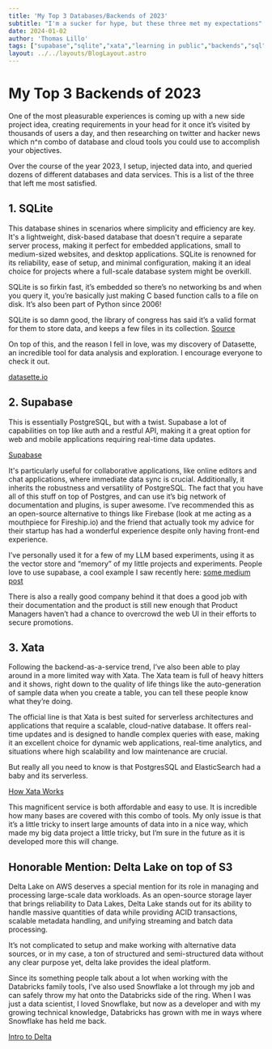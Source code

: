 ```yaml
---
title: 'My Top 3 Databases/Backends of 2023'
subtitle: "I'm a sucker for hype, but these three met my expectations"
date: 2024-01-02
author: 'Thomas Lillo'
tags: ["supabase","sqlite","xata","learning in public","backends","sql","data"]
layout: ../../layouts/BlogLayout.astro
---
```


# My Top 3 Backends of 2023

One of the most pleasurable experiences is coming up with a new side project idea, creating requirements in your head for it once it’s visited by thousands of users a day, and then researching on twitter and hacker news which n^n combo of database and cloud tools you could use to accomplish your objectives.

Over the course of the year 2023, I setup, injected data into, and queried dozens of different databases and data services. This is a list of the three that left me most satisfied.

## 1. SQLite 

This database shines in scenarios where simplicity and efficiency are key. It's a lightweight, disk-based database that doesn't require a separate server process, making it perfect for embedded applications, small to medium-sized websites, and desktop applications. SQLite is renowned for its reliability, ease of setup, and minimal configuration, making it an ideal choice for projects where a full-scale database system might be overkill.

SQLite is so firkin fast, it’s embedded so there’s no networking bs and when you query it, you’re basically just making C based function calls to a file on disk. It’s also been part of Python since 2006!

SQLite is so damn good, the library of congress has said it’s a valid format for them to store data, and keeps a few files in its collection. [Source](https://www.loc.gov/preservation/digital/formats/fdd/fdd000461.shtml)

On top of this, and the reason I fell in love, was my discovery of Datasette, an incredible tool for data analysis and exploration. I encourage everyone to check it out.

[datasette.io](https://datasette.io/tutorials/data-analysis)

## 2. Supabase

This is essentially PostgreSQL, but with a twist. Supabase a lot of capabilities on top like auth and a restful API, making it a great option for web and mobile applications requiring real-time data updates.

[Supabase](https://supabase.com/)

It's particularly useful for collaborative applications, like online editors and chat applications, where immediate data sync is crucial. Additionally, it inherits the robustness and versatility of PostgreSQL. The fact that you have all of this stuff on top of Postgres, and can use it’s big network of documentation and plugins, is super awesome. I’ve recommended this as an open-source alternative to things like Firebase (look at me acting as a mouthpiece for Fireship.io) and the friend that actually took my advice for their startup has had a wonderful experience despite only having front-end experience. 

I’ve personally used it for a few of my LLM based experiments, using it as the vector store and “memory” of my little projects and experiments.
People love to use supabase, a cool example I saw recently here: [some medium post](https://euclideanai.substack.com/p/fastapi-supabase-template-for-llm)

There is also a really good company behind it that does a good job with their documentation and the product is still new enough that Product Managers haven’t had a chance to overcrowd the web UI in their efforts to secure promotions. 

## 3. Xata

Following the backend-as-a-service trend, I’ve also been able to play around in a more limited way with Xata. The Xata team is full of heavy hitters and it shows, right down to the quality of life things like the auto-generation of sample data when you create a table, you can tell these people know what they’re doing. 

The official line is that Xata is best suited for serverless architectures and applications that require a scalable, cloud-native database. It offers real-time updates and is designed to handle complex queries with ease, making it an excellent choice for dynamic web applications, real-time analytics, and situations where high scalability and low maintenance are crucial.

But really all you need to know is that PostgresSQL and ElasticSearch had a baby and its serverless. 

[How Xata Works](https://xata.io/docs/concepts/how-it-works)

This magnificent service is both affordable and easy to use. It is incredible how many bases are covered with this combo of tools. My only issue is that it’s a little tricky to insert large amounts of data into in a nice way, which made my big data project a little tricky, but I’m sure in the future as it is developed more this will change.

## Honorable Mention: Delta Lake on top of S3

Delta Lake on AWS deserves a special mention for its role in managing and processing large-scale data workloads. As an open-source storage layer that brings reliability to Data Lakes, Delta Lake stands out for its ability to handle massive quantities of data while providing ACID transactions, scalable metadata handling, and unifying streaming and batch data processing.

It’s not complicated to setup and make working with alternative data sources, or in my case, a ton of structured and semi-structured data without any clear purpose yet, delta lake provides the ideal platform.

Since its something people talk about a lot when working with the Databricks family tools, I’ve also used Snowflake a lot through my job and can safely throw my hat onto the Databricks side of the ring. When I was just a data scientist, I loved Snowflake, but now as a developer and with my growing technical knowledge, Databricks has grown with me in ways where Snowflake has held me back.

[Intro to Delta](https://docs.delta.io/latest/delta-intro.html)